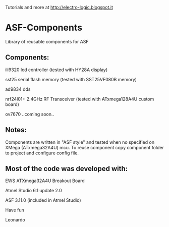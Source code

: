 Tutorials and more at http://electro-logic.blogspot.it

ASF-Components
============

Library of reusable components for ASF

## Components:

ili9320		lcd controller		(tested with HY28A display)

sst25			serial flash memory	(tested with SST25VF080B memory)

ad9834		dds

nrf24l01+		2.4GHz RF Transceiver (tested with ATxmega128A4U custom board)

ov7670		..coming soon..

## Notes:

Components are written in "ASF style" and tested when no specified on XMega (ATxmega32A4U) mcu.
To reuse component copy component folder to project and configure config file.

## Most of the code was developed with:

EWS ATXmega32A4U Breakout Board 

Atmel Studio 6.1 update 2.0 

ASF 3.11.0 (included in Atmel Studio)




Have fun

Leonardo
